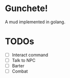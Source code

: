 # Gunchete!

A mud implemented in golang.

# TODOs
- [ ] Interact command
- [ ] Talk to NPC
- [ ] Barter
- [ ] Combat
